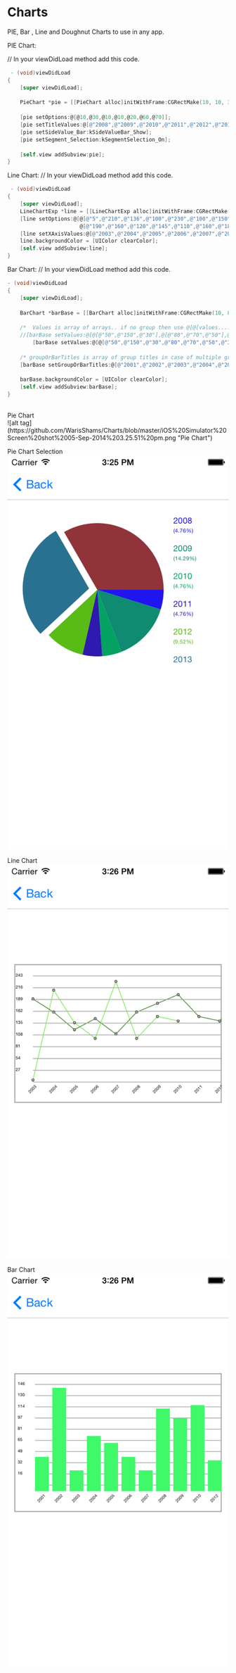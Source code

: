 Charts
======

PIE, Bar , Line and Doughnut Charts to use in any app.


PIE Chart:

// In your viewDidLoad method add this code.

```objective-c
 - (void)viewDidLoad
{
    [super viewDidLoad];
    
    PieChart *pie = [[PieChart alloc]initWithFrame:CGRectMake(10, 10, 300, 250)];
    
    [pie setOptions:@[@10,@30,@10,@10,@20,@60,@70]];
    [pie setTitleValues:@[@"2008",@"2009",@"2010",@"2011",@"2012",@"2013"]];
    [pie setSideValue_Bar:kSideValueBar_Show];
    [pie setSegment_Selection:kSegmentSelection_On];
    
    [self.view addSubview:pie];
}
```
Line Chart:
// In your viewDidLoad method add this code.

```objective-c
 - (void)viewDidLoad
{
    [super viewDidLoad];
    LineChartExp *line = [[LineChartExp alloc]initWithFrame:CGRectMake(10, 80, 300, 200)];
    [line setOptions:@[@[@"5",@"210",@"136",@"100",@"230",@"100",@"150",@"140"],
                       @[@"190",@"160",@"120",@"145",@"110",@"160",@"180",@"200",@"150",@"140",@"190",@"160"]]];
    [line setXAxisValues:@[@"2003",@"2004",@"2005",@"2006",@"2007",@"2008",@"2009",@"2010",@"2011",@"2012",@"2013",@"2014"]];
    line.backgroundColor = [UIColor clearColor];
    [self.view addSubview:line];
}
````

Bar Chart:
// In your viewDidLoad method add this code.

```objective-c
- (void)viewDidLoad
{
    [super viewDidLoad];
    
    BarChart *barBase = [[BarChart alloc]initWithFrame:CGRectMake(10, 80, 300, 200)];
    
    /*  Values is array of arrays.. if no group then use @[@[values....]] else use @[@[values of group1],@[values of group2]] :)*/
    //[barBase setValues:@[@[@"50",@"150",@"30"],@[@"80",@"70",@"50"],@[@"30",@"120",@"106"],@[@"125",@"45",@"50"],@[@"40",@"106",@"115"]]];
        [barBase setValues:@[@[@"50",@"150",@"30",@"80",@"70",@"50",@"30",@"120",@"106",@"125",@"45",@"50",@"40"]]];
    
    /* groupOrBarTitles is array of group titles in case of multiple group or bar x-axis value in other case :)*/
    [barBase setGroupOrBarTitles:@[@"2001",@"2002",@"2003",@"2004",@"2005",@"2006",@"2007",@"2008",@"2009",@"2010",@"2012",@"2013",@"2014"]];
    
    barBase.backgroundColor = [UIColor clearColor];
    [self.view addSubview:barBase];
}
```

<br>
Pie Chart

<br>
![alt tag](https://github.com/WarisShams/Charts/blob/master/iOS%20Simulator%20Screen%20shot%2005-Sep-2014%203.25.51%20pm.png "Pie Chart")
<br>

Pie Chart Selection
<br>
![alt tag](https://github.com/WarisShams/Charts/blob/master/iOS%20Simulator%20Screen%20shot%2005-Sep-2014%203.25.59%20pm.png "Pie Chart Selection")
<br>

Line Chart
<br>
![alt tag](https://github.com/WarisShams/Charts/blob/master/iOS%20Simulator%20Screen%20shot%2005-Sep-2014%203.26.04%20pm.png "Line Chart")
<br>

Bar Chart
<br>
![alt tag](https://github.com/WarisShams/Charts/blob/master/iOS%20Simulator%20Screen%20shot%2005-Sep-2014%203.26.18%20pm.png "Bar Chart")
<br>

